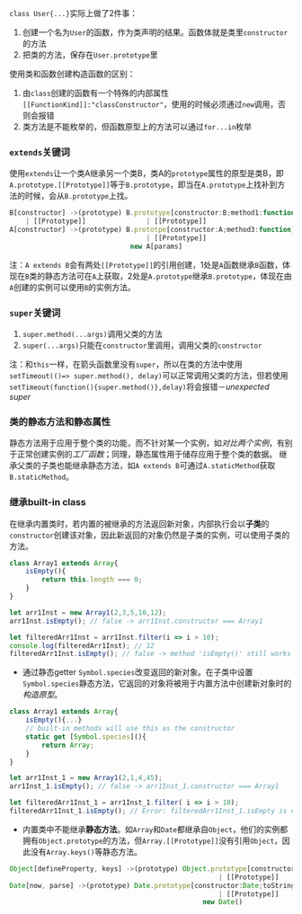 `class User{...}`实际上做了2件事：
1. 创建一个名为`User`的函数，作为类声明的结果。函数体就是类里`constructor`的方法
2. 把类的方法，保存在`User.prototype`里

使用类和函数创建构造函数的区别：
1. 由`class`创建的函数有一个特殊的内部属性`[[FunctionKind]]:"classConstructor"`，使用的时候必须通过`new`调用，否则会报错
2. 类方法是不能枚举的，但函数原型上的方法可以通过`for...in`枚举

### `extends`关键词
使用`extends`让一个类A继承另一个类B，类A的`prototype`属性的原型是类B，即`A.prototype.[[Prototype]]`等于`B.prototype`，即当在`A.prototype`上找补到方法的时候，会从`B.prototype`上找。
```js
B[constructor] ->(prototype) B.prototype[constructor:B;method1:function;method2:function...]
    | [[Prototype]]               | [[Prototype]]
A[constructor] ->(prototype) B.prototpe[constructor:A;method3:function]
                                  | [[Prototype]]
                              new A[params]
```
注：`A extends B`会有两处`[[Prototype]]`的引用创建，1处是`A`函数继承`B`函数，体现在`B`类的静态方法可在`A`上获取，2处是`A.prototype`继承`B.prototype`，体现在由`A`创建的实例可以使用`B`的实例方法。

### `super`关键词
1. `super.method(...args)`调用父类的方法
2. `super(...args)`只能在`constructor`里调用，调用父类的`constructor`

注：和`this`一样，在箭头函数里没有`super`，所以在类的方法中使用`setTimeout(()=> super.method(), delay)`可以正常调用父类的方法，但若使用`setTimeout(function(){super.method()},delay)`将会报错－*unexpected super*

### 类的静态方法和静态属性
静态方法用于应用于整个类的功能，而不针对某一个实例，如*对比两个实例*，有别于正常创建实例的*工厂函数*；同理，静态属性用于储存应用于整个类的数据。
继承父类的子类也能继承静态方法，如`A extends B`可通过`A.staticMethod`获取`B.staticMethod`。

### 继承built-in class
在继承内置类时，若内置的被继承的方法返回新对象，内部执行会以**子类**的`constructor`创建该对象，因此新返回的对象仍然是子类的实例，可以使用子类的方法。
```js
class Array1 extends Array{
    isEmpty(){
        return this.length === 0;
    }
}

let arr1Inst = new Array1(2,3,5,10,12);
arr1Inst.isEmpty(); // false -> arr1Inst.constructor === Array1

let filteredArr1Inst = arr1Inst.filter(i => i > 10);
console.log(filteredArr1Inst); // 12
filteredArr1Inst.isEmpty(); // false -> method 'isEmpty()' still works since the returned filteredArr1Inst is still an instance of Array1
```

+ 通过静态getter `Symbol.species`改变返回的新对象。在子类中设置`Symbol.species`静态方法，它返回的对象将被用于内置方法中创建新对象时的*构造原型*。
```js
class Array1 extends Array{
    isEmpty(){...}
    // built-in methods will use this as the constructor
    static get [Symbol.species](){
        return Array;
    }
}

let arr1Inst_1 = new Array1(2,1,4,45);
arr1Inst_1.isEmpty(); // false -> arr1Inst_1.constructor === Array1

let filteredArr1Inst_1 = arr1Inst_1.filter( i => i > 10);
filteredArr1Inst_1.isEmpty(); // Error: filteredArr1Inst_1.isEmpty is not a function
```

+ 内置类中不能继承**静态方法**。如`Array`和`Date`都继承自`Object`，他们的实例都拥有`Object.prototype`的方法，但`Array.[[Prototype]]`没有引用`Object`，因此没有`Array.keys()`等静态方法。
```js
Object[defineProperty, keys] ->(prototype) Object.prototype[constructor:Object;toString:function;hasOwnProperty:function]
                                                    | [[Prototype]]
Date[now, parse] ->(prototype) Date.prototype[constructor:Date;toString:function;getDate:function]
                                                    | [[Prototype]]
                                                new Date()
```